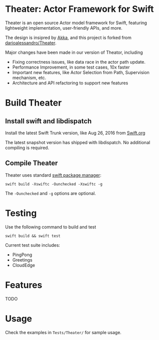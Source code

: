 # Theater: Actor Framework for Swift 

Theater is an open source Actor model framework for Swift, featuring lightweight implementation, user-friendly APIs, and more. 

The design is insipred by [Akka](http://akka.io), and this project is forked from [darioalessandro/Theater](https://github.com/darioalessandro/Theater).

Major changes have been made in our version of Theator, including
* Fixing correctness issues, like data race in the actor path update.
* Performance Improvement, in some test cases, 10x faster
* Important new features, like Actor Selection from Path, Supervision mechanism, etc.
* Architecture and API refactoring to support new features

# Build Theater #

## Install **swift** and **libdispatch**

Install the latest Swift Trunk version, like Aug 26, 2016 from [Swift.org](https://swift.org/download/#snapshots)

The latest snapshot version has shipped with libdispatch. No additional compiling is required.

## Compile Theater

Theater uses standard [swift package manager]("https://github.com/apple/swift-package-manager"):

	swift build -Xswiftc -Ounchecked -Xswiftc -g

The `-Ounchecked` and `-g` options are optional.

# Testing #

Use the following command to build and test

	swift build && swift test

Current test suite includes:

* PingPong
* Greetings
* CloudEdge

# Features #

TODO

# Usage #

Check the examples in `Tests/Theater/` for sample usage.


